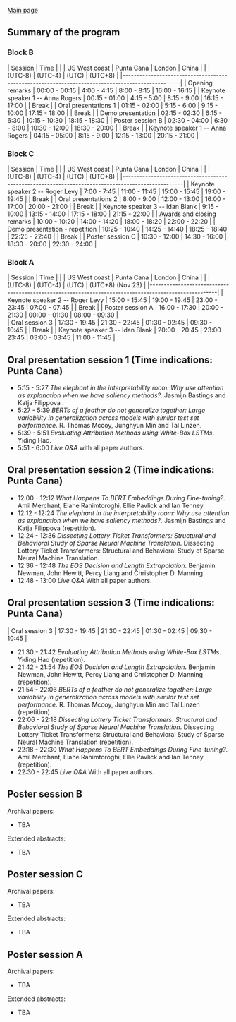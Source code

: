 
[Main page](index.md)

Summary of the program
----------------------

### Block B

| Session                           | Time                                                         |
|                                   | US West coast | Punta Cana   | London        | China         |
|                                   | (UTC-8)       | (UTC-4)      | (UTC)         | (UTC+8)       |
|--------------------------------------------------------------------------------------------------|
| Opening remarks                   | 00:00 - 00:15 | 4:00 - 4:15  | 8:00 - 8:15   | 16:00 - 16:15 |
| Keynote speaker 1 -- Anna Rogers  | 00:15 - 01:00 | 4:15 - 5:00  | 8:15 - 9:00   | 16:15 - 17:00 |
| Break                                                                                            |
| Oral presentations 1              | 01:15 - 02:00 | 5:15 - 6:00  | 9:15 - 10:00  | 17:15 - 18:00 |
| Break                                                                                            |
| Demo presentation                 | 02:15 - 02:30 | 6:15 - 6:30  | 10:15 - 10:30 | 18:15 - 18:30 | 
| Poster session B                  | 02:30 - 04:00 | 6:30 - 8:00  | 10:30 - 12:00 | 18:30 - 20:00 | 
| Break                                                                                            |
| Keynote speaker 1 -- Anna Rogers  | 04:15 - 05:00 | 8:15 - 9:00  | 12:15 - 13:00 | 20:15 - 21:00 |

### Block C

| Session                           | Time                                                          |
|                                   | US West coast | Punta Cana    | London        | China         |
|                                   | (UTC-8)       | (UTC-4)       | (UTC)         | (UTC+8)       |
|---------------------------------------------------------------------------------------------------|
| Keynote speaker 2 -- Roger Levy   | 7:00 - 7:45   | 11:00 - 11:45 | 15:00 - 15:45 | 19:00 - 19:45 |
| Break                                                                                             |
| Oral presentations 2              | 8:00 - 9:00   | 12:00 - 13:00 | 16:00 - 17:00 | 20:00 - 21:00 |
| Break                                                                                             |
| Keynote speaker 3 -- Idan Blank   | 9:15 - 10:00  | 13:15 - 14:00 | 17:15 - 18:00 | 21:15 - 22:00 |
| Awards and closing remarks        | 10:00 - 10:20 | 14:00 - 14:20 | 18:00 - 18:20 | 22:00 - 22:20 |
| Demo presentation - repetition    | 10:25 - 10:40 | 14:25 - 14:40 | 18:25 - 18:40 | 22:25 - 22:40 | 
| Break                                                                                             |
| Poster session C                  | 10:30 - 12:00 | 14:30 - 16:00 | 18:30 - 20:00 | 22:30 - 24:00 |

### Block A

| Session                           | Time                                                             |
|                                   | US West coast | Punta Cana    | London        | China            |
|                                   | (UTC-8)       | (UTC-4)       | (UTC)         | (UTC+8) (Nov 23) |
|------------------------------------------------------------------------------------------------------|
| Keynote speaker 2 -- Roger Levy   | 15:00 - 15:45 | 19:00 - 19:45 | 23:00 - 23:45 | 07:00 - 07:45    |
| Break                                                                                                |
| Poster session A                  | 16:00 - 17:30 | 20:00 - 21:30 | 00:00 - 01:30 | 08:00 - 09:30    |             
| Oral session 3                    | 17:30 - 19:45 | 21:30 - 22:45 | 01:30 - 02:45 | 09:30 - 10:45    |
| Break                                                                                                |
| Keynote speaker 3 -- Idan Blank   | 20:00 - 20:45 | 23:00 - 23:45 | 03:00 - 03:45 | 11:00 - 11:45    |


Oral presentation session 1 (Time indications: Punta Cana)
---------------------------
- 5:15 - 5:27 _The elephant in the interpretability room: Why use attention as explanation when we have saliency methods?_. Jasmijn Bastings and Katja Filippova .
- 5:27 - 5:39 _BERTs of a feather do not generalize together: Large variability in generalization across models with similar test set performance_. R. Thomas Mccoy, Junghyun Min and Tal Linzen.
- 5:39 - 5:51 _Evaluating Attribution Methods using White-Box LSTMs_. Yiding Hao.
- 5:51 - 6:00 _Live Q&A_ with all paper authors.

Oral presentation session 2 (Time indications: Punta Cana)
---------------------------

- 12:00 - 12:12 _What Happens To BERT Embeddings During Fine-tuning?_. Amil Merchant, Elahe Rahimtoroghi, Ellie Pavlick and Ian Tenney.
- 12:12 - 12:24 _The elephant in the interpretability room: Why use attention as explanation when we have saliency methods?_. Jasmijn Bastings and Katja Filippova  (repetition).
- 12:24 - 12:36 _Dissecting Lottery Ticket Transformers: Structural and Behavioral Study of Sparse Neural Machine Translation_. Dissecting Lottery Ticket Transformers: Structural and Behavioral Study of Sparse Neural Machine Translation.
- 12:36 - 12:48 _The EOS Decision and Length Extrapolation_. Benjamin Newman, John Hewitt, Percy Liang and Christopher D. Manning.
- 12:48 - 13:00 _Live Q&A_ With all paper authors.

Oral presentation session 3 (Time indications: Punta Cana)
---------------------------
| Oral session 3                    | 17:30 - 19:45 | 21:30 - 22:45 | 01:30 - 02:45 | 09:30 - 10:45    |

- 21:30 - 21:42 _Evaluating Attribution Methods using White-Box LSTMs_. Yiding Hao (repetition).
- 21:42 - 21:54 _The EOS Decision and Length Extrapolation_. Benjamin Newman, John Hewitt, Percy Liang and Christopher D. Manning (repetition).
- 21:54 - 22:06 _BERTs of a feather do not generalize together: Large variability in generalization across models with similar test set performance_. R. Thomas Mccoy, Junghyun Min and Tal Linzen (repetition).
- 22:06 - 22:18 _Dissecting Lottery Ticket Transformers: Structural and Behavioral Study of Sparse Neural Machine Translation_. Dissecting Lottery Ticket Transformers: Structural and Behavioral Study of Sparse Neural Machine Translation (repetition).
- 22:18 - 22:30  _What Happens To BERT Embeddings During Fine-tuning?_. Amil Merchant, Elahe Rahimtoroghi, Ellie Pavlick and Ian Tenney (repetition).
- 22:30 - 22:45 _Live Q&A_ With all paper authors.

Poster session B
----------------
Archival papers:
- TBA

Extended abstracts:
- TBA

Poster session C
----------------
Archival papers:
- TBA

Extended abstracts:
- TBA

Poster session A
----------------
Archival papers:
- TBA

Extended abstracts:
- TBA





